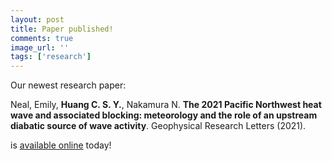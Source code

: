 ```yaml
---
layout: post
title: Paper published!
comments: true
image_url: ''
tags: ['research']
---
```


Our newest research paper:

Neal, Emily, **Huang C. S. Y.**, Nakamura N. **The 2021 Pacific Northwest heat wave and associated blocking: meteorology and the role of an upstream diabatic source of wave activity**. Geophysical Research Letters (2021).

is [available online](https://doi.org/10.1029/2021GL097699) today!
